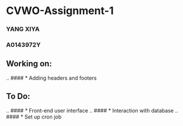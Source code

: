 # CVWO-Assignment-1
### YANG XIYA
### A0143972Y

## Working on:
.. #### * Adding headers and footers

## To Do:
.. #### * Front-end user interface
.. #### * Interaction with database
.. #### * Set up cron job